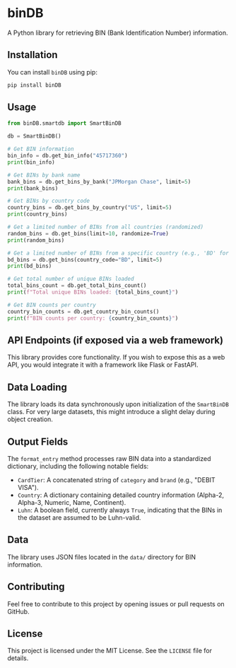 # binDB

A Python library for retrieving BIN (Bank Identification Number) information.

## Installation

You can install `binDB` using pip:

```bash
pip install binDB
```

## Usage

```python
from binDB.smartdb import SmartBinDB

db = SmartBinDB()

# Get BIN information
bin_info = db.get_bin_info("45717360")
print(bin_info)

# Get BINs by bank name
bank_bins = db.get_bins_by_bank("JPMorgan Chase", limit=5)
print(bank_bins)

# Get BINs by country code
country_bins = db.get_bins_by_country("US", limit=5)
print(country_bins)

# Get a limited number of BINs from all countries (randomized)
random_bins = db.get_bins(limit=10, randomize=True)
print(random_bins)

# Get a limited number of BINs from a specific country (e.g., 'BD' for Bangladesh)
bd_bins = db.get_bins(country_code="BD", limit=5)
print(bd_bins)

# Get total number of unique BINs loaded
total_bins_count = db.get_total_bins_count()
print(f"Total unique BINs loaded: {total_bins_count}")

# Get BIN counts per country
country_bin_counts = db.get_country_bin_counts()
print(f"BIN counts per country: {country_bin_counts}")
```

## API Endpoints (if exposed via a web framework)

This library provides core functionality. If you wish to expose this as a web API, you would integrate it with a framework like Flask or FastAPI.

## Data Loading

The library loads its data synchronously upon initialization of the `SmartBinDB` class. For very large datasets, this might introduce a slight delay during object creation.

## Output Fields

The `format_entry` method processes raw BIN data into a standardized dictionary, including the following notable fields:
- `CardTier`: A concatenated string of `category` and `brand` (e.g., "DEBIT VISA").
- `Country`: A dictionary containing detailed country information (Alpha-2, Alpha-3, Numeric, Name, Continent).
- `Luhn`: A boolean field, currently always `True`, indicating that the BINs in the dataset are assumed to be Luhn-valid.

## Data

The library uses JSON files located in the `data/` directory for BIN information.

## Contributing

Feel free to contribute to this project by opening issues or pull requests on GitHub.

## License

This project is licensed under the MIT License. See the `LICENSE` file for details.
